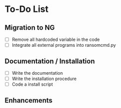 # To-Do List

## Migration to NG 
- [ ] Remove all hardcoded variable in the code 
- [ ] Integrate all external programs into ransomcmd.py 

## Documentation / Installation 
- [ ] Write the documentation 
- [ ] Write the installation procedure 
- [ ] Code a install script 

## Enhancements
